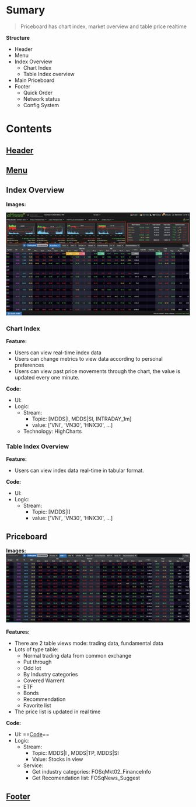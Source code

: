 # Sumary
> Priceboard has chart index, market overview and table price realtime 
>  

**Structure**
- Header
- Menu
- Index Overview
	- Chart Index
	- Table Index overview
- Main Priceboard
- Footer 
	- Quick Order
	- Network status
	- Config System 


# Contents 
## [Header](../../Common%20UI/Header.md)
## [Menu](../../Common%20UI/Menu.md)
## Index Overview
**Images:** 

![](images/homepage-img.png)

### Chart Index
**Feature:** 
- Users can view real-time index data
- Users can change metrics to view data according to personal preferences
- Users can view past price movements through the chart, the value is updated every one minute.

**Code:** 
- UI: 
- Logic: 
	- Stream: 
		- Topic: [MDDS|I, MDDS|SI, INTRADAY_1m]  
		- value: ['VNI', 'VN30', 'HNX30', ...]
	- Technology: HighCharts

### Table Index Overview
**Feature:** 
- Users can view index data real-time in tabular format.

**Code:** 
- UI: 
- Logic: 
	- Stream: 
		- Topic: [MDDS|I]  
		- value: ['VNI', 'VN30', 'HNX30', ...]

## Priceboard

**Images:**
![](images/priceboard.png)

**Features:** 
- There are 2 table views mode: trading data, fundamental data
- Lots of type table:
	- Normal trading data from common exchange
	- Put through
	- Odd lot
	- By Industry categories
	- Covered Warrent 
	- ETF
	- Bonds
	- Recommendation 
	- Favorite list 
- The price list is updated in real time

**Code:** 
- UI: ==[Code](src/views/PriceBoard/PriceBoardContainer/index.js)==
- Logic: 
	- Stream:
		- Topic:  MDDS|I ,  MDDS|TP,  MDDS|SI
		- Value: Stocks in view
	- Service: 
		- Get industry categories: FOSqMkt02_FinanceInfo
		- Get Recomendation list: FOSqNews_Suggest


## [Footer](../../Common%20UI/Footer.md)

